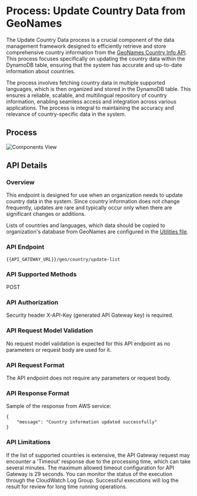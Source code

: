# Process: Update Country Data from GeoNames

The Update Country Data process is a crucial component of the data management framework designed to efficiently retrieve and store comprehensive country information from the [GeoNames Country Info API](https://www.geonames.org/export/web-services.html#countryInfo). This process focuses specifically on updating the country data within the DynamoDB table, ensuring that the system has accurate and up-to-date information about countries.

The process involves fetching country data in multiple supported languages, which is then organized and stored in the DynamoDB table. This ensures a reliable, scalable, and multilingual repository of country information, enabling seamless access and integration across various applications. The process is integral to maintaining the accuracy and relevance of country-specific data in the system.

## Process

![Components View](#)

## API Details

### Overview
This endpoint is designed for use when an organization needs to update country data in the system. Since country information does not change frequently, updates are rare and typically occur only when there are significant changes or additions.

Lists of countries and languages, which data should be copied to organization's database from GeoNames are configured in the [Utilities file](https://github.com/daria-serkova/aws-cdk/blob/main/geolocation-services/geo-localizer-solution/helpers/utilities.ts).

### API Endpoint

```
{{API_GATEWAY_URL}}/geo/country/update-list
```

### API Supported Methods

POST

### API Authorization

Security header X-API-Key (generated API Gateway key) is required.

### API Request Model Validation

No request model validation is expected for this API endpoint as no parameters or request body are used for it.

### API Request Format

The API endpoint does not require any parameters or request body.

### API Response Format

Sample of the response from AWS service:
```
{
    "message": "Country information updated successfully"
}
```
### API Limitations

If the list of supported countries is extensive, the API Gateway request may encounter a 'Timeout' response due to the processing time, which can take several minutes. The maximum allowed timeout configuration for API Gateway is 29 seconds. You can monitor the status of the execution through the CloudWatch Log Group. Successful executions will log the result for review for long time running operations.